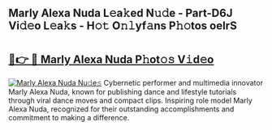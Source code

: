 ## Marly Alexa Nuda L𝚎a𝚔ed N𝚞𝚍e - Part-D6J Vi𝚍𝚎o L𝚎a𝚔s - H𝚘𝚝 O𝚗𝚕yf𝚊ns P𝚑𝚘tos oeIrS

# <h2><a href="http://kf860w.oniu.top/?m=Marly+Alexa+Nuda">🔗👉 🔴 Marly Alexa Nuda P𝚑ot𝚘𝚜 V𝚒d𝚎o</a></h2>

[![Marly Alexa Nuda Nu𝚍e𝚜](https://i.imgur.com/0qMVB7G.gif)](http://kf860w.oniu.top/?m=Marly+Alexa+Nuda)
Cybernetic performer and multimedia innovator Marly Alexa Nuda, known for publishing dance and lifestyle tutorials through viral dance moves and compact clips. Inspiring role model Marly Alexa Nuda, recognized for their outstanding accomplishments and commitment to making a difference.  
